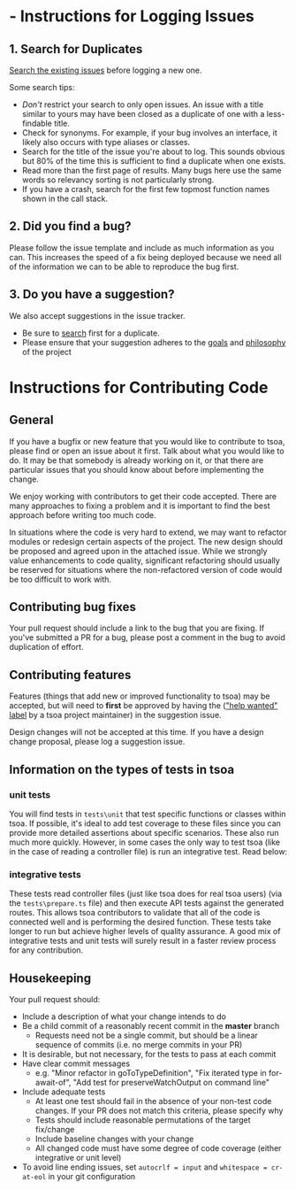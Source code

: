 # - Instructions for Logging Issues

## 1. Search for Duplicates

[Search the existing issues](https://github.com/lukeautry/tsoa/search?type=Issues) before logging a new one.

Some search tips:

- _Don't_ restrict your search to only open issues. An issue with a title similar to yours may have been closed as a duplicate of one with a less-findable title.
- Check for synonyms. For example, if your bug involves an interface, it likely also occurs with type aliases or classes.
- Search for the title of the issue you're about to log. This sounds obvious but 80% of the time this is sufficient to find a duplicate when one exists.
- Read more than the first page of results. Many bugs here use the same words so relevancy sorting is not particularly strong.
- If you have a crash, search for the first few topmost function names shown in the call stack.

## 2. Did you find a bug?

Please follow the issue template and include as much information as you can. This increases the speed of a fix being deployed because we need all of the information we can to be able to reproduce the bug first.

## 3. Do you have a suggestion?

We also accept suggestions in the issue tracker.

- Be sure to [search](https://github.com/lukeautry/tsoa/search?type=Issues) first for a duplicate.
- Please ensure that your suggestion adheres to the [goals](https://github.com/lukeautry/tsoa#goal) and [philosophy](https://github.com/lukeautry/tsoa#philosophy) of the project

# Instructions for Contributing Code

## General

If you have a bugfix or new feature that you would like to contribute to tsoa, please find or open an issue about it first. Talk about what you would like to do. It may be that somebody is already working on it, or that there are particular issues that you should know about before implementing the change.

We enjoy working with contributors to get their code accepted. There are many approaches to fixing a problem and it is important to find the best approach before writing too much code.

In situations where the code is very hard to extend, we may want to refactor modules or redesign certain aspects of the project. The new design should be proposed and agreed upon in the attached issue. While we strongly value enhancements to code quality, significant refactoring should usually be reserved for situations where the non-refactored version of code would be too difficult to work with.

## Contributing bug fixes

Your pull request should include a link to the bug that you are fixing. If you've submitted a PR for a bug, please post a comment in the bug to avoid duplication of effort.
 
## Contributing features

Features (things that add new or improved functionality to tsoa) may be accepted, but will need to **first** be approved by having the (["help wanted" label](https://github.com/lukeautry/tsoa/issues?q=is%3Aopen+is%3Aissue+label%3A%22help+wanted%22) by a tsoa project maintainer) in the suggestion issue.

Design changes will not be accepted at this time. If you have a design change proposal, please log a suggestion issue.

## Information on the types of tests in tsoa

### unit tests

You will find tests in `tests\unit` that test specific functions or classes within tsoa. If possible, it's ideal to add test coverage to these files since you can provide more detailed assertions about specific scenarios. These also run much more quickly. However, in some cases the only way to test tsoa (like in the case of reading a controller file) is run an integrative test. Read below:

### integrative tests

These tests read controller files (just like tsoa does for real tsoa users) (via the `tests\prepare.ts` file) and then execute API tests against the generated routes. This allows tsoa contributors to validate that all of the code is connected well and is performing the desired function. These tests take longer to run but achieve higher levels of quality assurance. A good mix of integrative tests and unit tests will surely result in a faster review process for any contribution.

## Housekeeping

Your pull request should:

- Include a description of what your change intends to do
- Be a child commit of a reasonably recent commit in the **master** branch
  - Requests need not be a single commit, but should be a linear sequence of commits (i.e. no merge commits in your PR)
- It is desirable, but not necessary, for the tests to pass at each commit
- Have clear commit messages
  - e.g. "Minor refactor in goToTypeDefinition", "Fix iterated type in for-await-of", "Add test for preserveWatchOutput on command line"
- Include adequate tests
  - At least one test should fail in the absence of your non-test code changes. If your PR does not match this criteria, please specify why
  - Tests should include reasonable permutations of the target fix/change
  - Include baseline changes with your change
  - All changed code must have some degree of code coverage (either integrative or unit level)
- To avoid line ending issues, set `autocrlf = input` and `whitespace = cr-at-eol` in your git configuration
